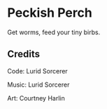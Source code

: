 # Peckish Perch

Get worms, feed your tiny birbs. 

## Credits

Code: Lurid Sorcerer

Music: Lurid Sorcerer

Art: Courtney Harlin
